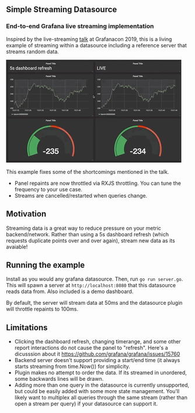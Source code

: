 ## Simple Streaming Datasource

### End-to-end Grafana live streaming implementation

Inspired by the live-streaming [talk](https://www.youtube.com/watch?v=bPrDTvlNIj8&feature=youtu.be&t=4754) at Grafanacon 2019, this is a living example of streaming within a datasource including a reference server that streams random data.

![live streaming dashboard animation](/livedata.gif "live streaming dashboard")

This example fixes some of the shortcomings mentioned in the talk.

* Panel repaints are now throttled via RXJS throttling. You can tune the frequency to your use case.
* Streams are cancelled/restarted when queries change.

## Motivation
Streaming data is a great way to reduce pressure on your metric backend/network. Rather than using a 5s dashboard refresh (which requests duplicate points over and over again), stream new data as its avaiable!

## Running the example

Install as you would any grafana datasource. Then, run `go run server.go`. This will spawn a server at `http://localhost:8080` that this datasource reads data from. Also included is a demo dashboard.

By default, the server will stream data at 50ms and the datasource plugin will throttle repaints to 100ms.

## Limitations

* Clicking the dashboard refresh, changing timerange, and some other report interactions do not cause the panel to "refresh". Here's a dicusssion about it https://github.com/grafana/grafana/issues/15760
* Backend server doesn't support providing a start/end time (it always starts streaming from time.Now()) for simplicity.
* Plugin makes no attempt to order the data. If its streamed in unordered, some backwards lines will be drawn.
* Adding more than one query in the datasource is currently unsupported, but could be easily added with some more state management. You'll likely want to multiplex all queries through the same stream (rather than open a stream per query) if your datasource can support it.
